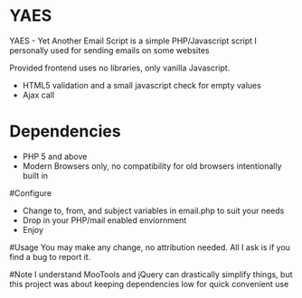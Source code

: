 # YAES
YAES - Yet Another Email Script is a simple PHP/Javascript script I personally used for sending emails on some websites


Provided frontend uses no libraries, only vanilla Javascript.
- HTML5 validation and a small javascript check for empty values
- Ajax call


# Dependencies
* PHP 5 and above
* Modern Browsers only, no compatibility for old browsers intentionally built in

#Configure
- Change to, from, and subject variables in email.php to suit your needs
- Drop in your PHP/mail enabled enviornment
- Enjoy

#Usage
You may make any change, no attribution needed. All I ask is if you find a bug to report it.

#Note
I understand MooTools and jQuery can drastically simplify things, but this project was about keeping dependencies low for quick convenient use  
